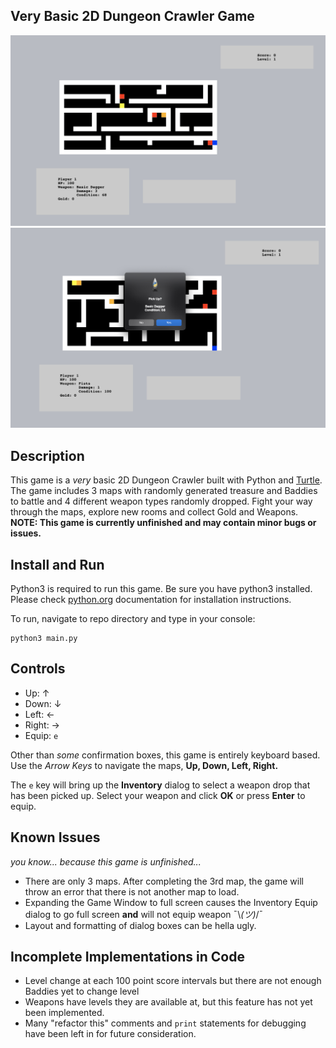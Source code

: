 ## Very Basic 2D Dungeon Crawler Game

![alt Screenshot of Map](/images/mapdemo.png)
![alt Screenshot of Map](/images/itempickup.png)

## Description

This game is a _very_ basic 2D Dungeon Crawler built with Python and [Turtle](https://docs.python.org/3/library/turtle.html). The game includes 3 maps with randomly generated treasure and Baddies to battle and 4 different weapon types randomly dropped. Fight your way through the maps, explore new rooms and collect Gold and Weapons. **NOTE: This game is currently unfinished and may contain minor bugs or issues.**

## Install and Run

Python3 is required to run this game. Be sure you have python3 installed. Please check [python.org](https://www.python.org/downloads/) documentation for installation instructions.

To run, navigate to repo directory and type in your console:

```
python3 main.py
```

## Controls

- Up: ↑
- Down: ↓
- Left: ←
- Right: →
- Equip: `e`

Other than _some_ confirmation boxes, this game is entirely keyboard based. Use the _Arrow Keys_ to navigate the maps, **Up, Down, Left, Right.**

The `e` key will bring up the **Inventory** dialog to select a weapon drop that has been picked up. Select your weapon and click **OK** or press **Enter** to equip.

## Known Issues

_you know... because this game is unfinished..._

- There are only 3 maps. After completing the 3rd map, the game will throw an error that there is not another map to load.
- Expanding the Game Window to full screen causes the Inventory Equip dialog to go full screen **and** will not equip weapon ¯\\_(ツ)_/¯
- Layout and formatting of dialog boxes can be hella ugly.

## Incomplete Implementations in Code

- Level change at each 100 point score intervals but there are not enough Baddies yet to change level
- Weapons have levels they are available at, but this feature has not yet been implemented.
- Many "refactor this" comments and `print` statements for debugging have been left in for future consideration.
